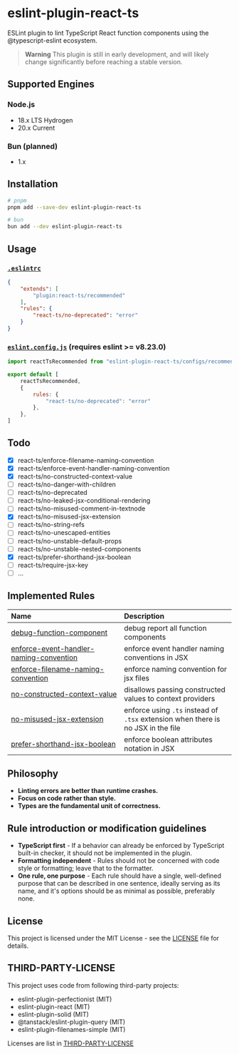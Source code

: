 # eslint-plugin-react-ts

ESLint plugin to lint TypeScript React function components using the @typescript-eslint ecosystem.

> **Warning**
> This plugin is still in early development, and will likely change significantly before reaching a stable version.

## Supported Engines

### Node.js

- 18.x LTS Hydrogen
- 20.x Current

### Bun (planned)

- 1.x

## Installation

```bash
# pnpm
pnpm add --save-dev eslint-plugin-react-ts

# bun
bun add --dev eslint-plugin-react-ts
```

## Usage

### [`.eslintrc`](https://eslint.org/docs/latest/use/configure/configuration-files)

```json
{
    "extends": [
        "plugin:react-ts/recommended"
    ],
    "rules": {
        "react-ts/no-deprecated": "error"
    }
}
```

### [`eslint.config.js`](https://eslint.org/docs/latest/use/configure/configuration-files-new) (requires eslint >= v8.23.0)

```js
import reactTsRecommended from "eslint-plugin-react-ts/configs/recommended";

export default [
    reactTsRecommended,
    {
        rules: {
            "react-ts/no-deprecated": "error"
        },
    },
]
```

## Todo

- [x] react-ts/enforce-filename-naming-convention
- [x] react-ts/enforce-event-handler-naming-convention
- [x] react-ts/no-constructed-context-value
- [ ] react-ts/no-danger-with-children
- [ ] react-ts/no-deprecated
- [ ] react-ts/no-leaked-jsx-conditional-rendering
- [ ] react-ts/no-misused-comment-in-textnode
- [x] react-ts/no-misused-jsx-extension
- [ ] react-ts/no-string-refs
- [ ] react-ts/no-unescaped-entities
- [ ] react-ts/no-unstable-default-props
- [ ] react-ts/no-unstable-nested-components
- [x] react-ts/prefer-shorthand-jsx-boolean
- [ ] react-ts/require-jsx-key
- [ ] ...

## Implemented Rules

<!-- begin auto-generated rules list -->

| Name                                                                                                                                                        | Description                                                                      |
| :---------------------------------------------------------------------------------------------------------------------------------------------------------- | :------------------------------------------------------------------------------- |
| [debug-function-component](https://github.com/Rel1cx/eslint-plugin-react-ts/blob/main/docs/rules/debug-function-component.md)                               | debug report all function components                                             |
| [enforce-event-handler-naming-convention](https://github.com/Rel1cx/eslint-plugin-react-ts/blob/main/docs/rules/enforce-event-handler-naming-convention.md) | enforce event handler naming conventions in JSX                                  |
| [enforce-filename-naming-convention](https://github.com/Rel1cx/eslint-plugin-react-ts/blob/main/docs/rules/enforce-filename-naming-convention.md)           | enforce naming convention for jsx files                                          |
| [no-constructed-context-value](https://github.com/Rel1cx/eslint-plugin-react-ts/blob/main/docs/rules/no-constructed-context-value.md)                       | disallows passing constructed values to context providers                        |
| [no-misused-jsx-extension](https://github.com/Rel1cx/eslint-plugin-react-ts/blob/main/docs/rules/no-misused-jsx-extension.md)                               | enforce using `.ts` instead of `.tsx` extension when there is no JSX in the file |
| [prefer-shorthand-jsx-boolean](https://github.com/Rel1cx/eslint-plugin-react-ts/blob/main/docs/rules/prefer-shorthand-jsx-boolean.md)                       | enforce boolean attributes notation in JSX                                       |

<!-- end auto-generated rules list -->

## Philosophy

- **Linting errors are better than runtime crashes.**
- **Focus on code rather than style.**
- **Types are the fundamental unit of correctness.**

## Rule introduction or modification guidelines

- **TypeScript first** - If a behavior can already be enforced by TypeScript built-in checker, it should not be implemented in the plugin.
- **Formatting independent** - Rules should not be concerned with code style or formatting; leave that to the formatter.
- **One rule, one purpose** - Each rule should have a single, well-defined purpose that can be described in one sentence, ideally serving as its name, and it's options should be as minimal as possible, preferably none.

## License

This project is licensed under the MIT License - see the [LICENSE](LICENSE) file for details.

## THIRD-PARTY-LICENSE

This project uses code from following third-party projects:

- eslint-plugin-perfectionist (MIT)
- eslint-plugin-react (MIT)
- eslint-plugin-solid (MIT)
- @tanstack/eslint-plugin-query (MIT)
- eslint-plugin-filenames-simple (MIT)

Licenses are list in [THIRD-PARTY-LICENSE](THIRD-PARTY-LICENSE)
